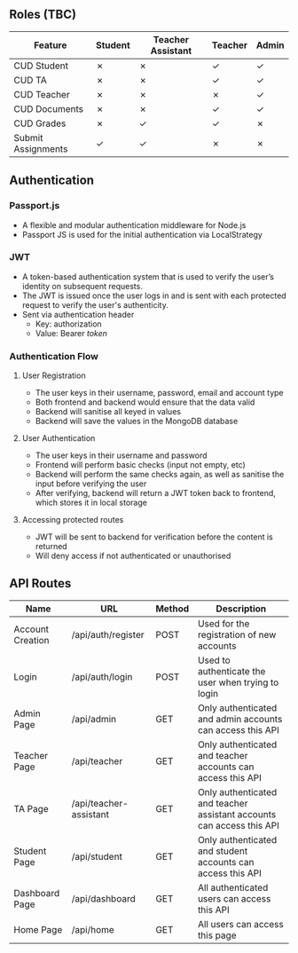 ## Roles (TBC)

| Feature               | Student   | Teacher Assistant        | Teacher   | Admin     |
|-----------------------|-----------|-----------|-----------|-----------|
| CUD Student           | &cross;   | &cross;   | &check;   | &check;   |
| CUD TA                | &cross;   | &cross;   | &check;   | &check;   |
| CUD Teacher           | &cross;   | &cross;   | &cross;   | &check;   |
| CUD Documents         | &cross;   | &cross;   | &check;   | &check;   |
| CUD Grades            | &cross;   | &check;   | &check;   | &cross;   |
| Submit Assignments    | &check;   | &check;   | &cross;   | &cross;   |

## Authentication

### Passport.js
- A flexible and modular authentication middleware for Node.js
- Passport JS is used for the initial authentication via LocalStrategy

### JWT
- A token-based authentication system that is used to verify the user’s identity on subsequent requests.
- The JWT is issued once the user logs in and is sent with each protected request to verify the user's authenticity.
- Sent via authentication header
    - Key: authorization
    - Value: Bearer <i>token</i>

### Authentication Flow
1. User Registration
    - The user keys in their username, password, email and account type
    - Both frontend and backend would ensure that the data valid
    - Backend will sanitise all keyed in values
    - Backend will save the values in the MongoDB database

2. User Authentication
    - The user keys in their username and password
    - Frontend will perform basic checks (input not empty, etc)
    - Backend will perform the same checks again, as well as sanitise the input before verifying the user
    - After verifying, backend will return a JWT token back to frontend, which stores it in local storage

3. Accessing protected routes
    - JWT will be sent to backend for verification before the content is returned
    - Will deny access if not authenticated or unauthorised

## API Routes
| Name              | URL                    | Method | Description                                                           |
|-------------------|------------------------|--------|-----------------------------------------------------------------------|
| Account Creation  | /api/auth/register     | POST   | Used for the registration of new accounts                             |
| Login             | /api/auth/login        | POST   | Used to authenticate the user when trying to login                    |
| Admin Page        | /api/admin             | GET    | Only authenticated and admin accounts can access this API             |
| Teacher Page      | /api/teacher           | GET    | Only authenticated and teacher accounts can access this API           |
| TA Page           | /api/teacher-assistant | GET    | Only authenticated and teacher assistant accounts can access this API |
| Student Page      | /api/student           | GET    | Only authenticated and student accounts can access this API           |
| Dashboard Page    | /api/dashboard         | GET    | All authenticated users can access this API                           |
| Home Page         | /api/home              | GET    | All users can access this page                                        |
